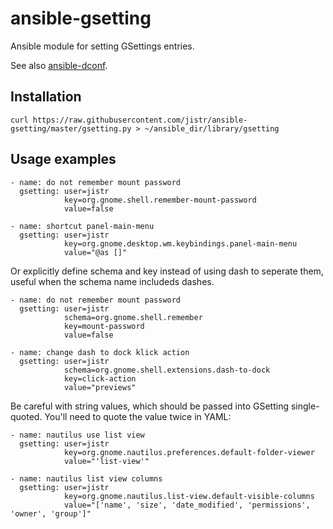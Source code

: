 ansible-gsetting
================

Ansible module for setting GSettings entries.

See also
[ansible-dconf](https://github.com/jistr/ansible-dconf).

Installation
------------

    curl https://raw.githubusercontent.com/jistr/ansible-gsetting/master/gsetting.py > ~/ansible_dir/library/gsetting

Usage examples
--------------

    - name: do not remember mount password
      gsetting: user=jistr
                key=org.gnome.shell.remember-mount-password
                value=false

    - name: shortcut panel-main-menu
      gsetting: user=jistr
                key=org.gnome.desktop.wm.keybindings.panel-main-menu
                value="@as []"


Or explicitly define schema and key instead of using dash to seperate them, useful when the schema name includeds dashes.

    - name: do not remember mount password
      gsetting: user=jistr
                schema=org.gnome.shell.remember
                key=mount-password
                value=false

    - name: change dash to dock klick action
      gsetting: user=jistr
                schema=org.gnome.shell.extensions.dash-to-dock
                key=click-action
                value="previews"

Be careful with string values, which should be passed into GSetting
single-quoted. You'll need to quote the value twice in YAML:

    - name: nautilus use list view
      gsetting: user=jistr
                key=org.gnome.nautilus.preferences.default-folder-viewer
                value="'list-view'"

    - name: nautilus list view columns
      gsetting: user=jistr
                key=org.gnome.nautilus.list-view.default-visible-columns
                value="['name', 'size', 'date_modified', 'permissions', 'owner', 'group']"
